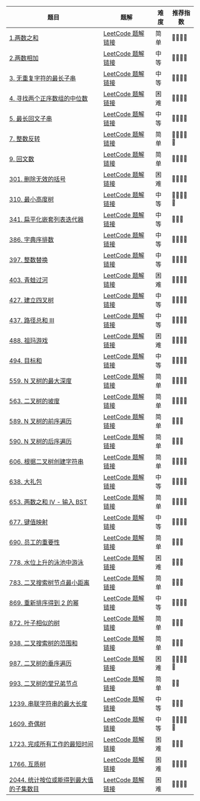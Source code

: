 | 题目                                                                                                                   | 题解                                                                                                                                                                       | 难度  | 推荐指数       |
| -------------------------------------------------------------------------------------------------------------------- | ------------------------------------------------------------------------------------------------------------------------------------------------------------------------ | --- | ---------- |
| [1.两数之和](https://leetcode.cn/problems/two-sum/)                                                                      | [LeetCode 题解链接](https://github.com/hello-hahha/LeetCode-/blob/main/LeetCode/1-10/1.%20%E4%B8%A4%E6%95%B0%E4%B9%8B%E5%92%8C%EF%BC%88%E7%AE%80%E5%8D%95%EF%BC%89.md)       | 简单  | 🤩🤩🤩🤩   |
| [2.两数相加](https://leetcode.cn/problems/add-two-numbers/)                                                              | [LeetCode 题解链接](https://leetcode-cn.com/problems/generate-parentheses/solution/shua-chuan-lc-dfs-jie-fa-by-ac_oier-nknl/)                                                | 中等  | 🤩🤩🤩🤩   |
| [3. 无重复字符的最长子串](https://leetcode.cn/problems/longest-substring-without-repeating-characters/)                        | [LeetCode 题解链接](https://leetcode-cn.com/problems/sudoku-solver/solution/he-n-huang-hou-yi-yang-shi-yi-dao-hui-su-lfpd/)                                                  | 中等  | 🤩🤩🤩🤩   |
| [4. 寻找两个正序数组的中位数](https://leetcode.cn/problems/median-of-two-sorted-arrays/)                                         | [LeetCode 题解链接](https://leetcode-cn.com/problems/combination-sum/solution/dfs-hui-su-suan-fa-yi-ji-ru-he-que-ding-wpbo5/)                                                | 困难  | 🤩🤩🤩🤩   |
| [5. 最长回文子串](https://leetcode.cn/problems/longest-palindromic-substring/)                                             | [LeetCode 题解链接](https://leetcode-cn.com/problems/combination-sum-ii/solution/dfs-hui-su-jie-fa-yi-ji-ru-he-pan-duan-s-xlwy/)                                             | 中等  | 🤩🤩🤩🤩   |
| [7. 整数反转](https://leetcode.cn/problems/reverse-integer/)                                                             | [LeetCode 题解链接](https://leetcode-cn.com/problems/design-add-and-search-words-data-structure/solution/gong-shui-san-xie-yi-ti-shuang-jie-er-we-un94/)                     | 简单  | 🤩🤩🤩🤩🤩 |
| [9. 回文数](https://leetcode-cn.com/problems/expression-add-operators/)                                                 | [LeetCode 题解链接](https://leetcode-cn.com/problems/expression-add-operators/solution/gong-shui-san-xie-hui-su-suan-fa-yun-yon-nl9z/)                                       | 简单  | 🤩🤩🤩🤩   |
| [301. 删除无效的括号](https://leetcode-cn.com/problems/remove-invalid-parentheses/)                                         | [LeetCode 题解链接](https://leetcode-cn.com/problems/remove-invalid-parentheses/solution/yi-fen-zhong-nei-kan-dong-jiang-gua-hao-aya6k/)                                     | 困难  | 🤩🤩🤩🤩   |
| [310. 最小高度树](https://leetcode-cn.com/problems/minimum-height-trees/)                                                 | [LeetCode 题解链接](https://leetcode-cn.com/problems/minimum-height-trees/solution/by-ac_oier-7xio/)                                                                         | 中等  | 🤩🤩🤩🤩🤩 |
| [341. 扁平化嵌套列表迭代器](https://leetcode-cn.com/problems/flatten-nested-list-iterator/)                                    | [LeetCode 题解链接](https://leetcode-cn.com/problems/flatten-nested-list-iterator/solution/yi-ti-shuang-jie-dfsdui-lie-di-gui-zhan-kvwhy/)                                   | 中等  | 🤩🤩🤩     |
| [386. 字典序排数](https://leetcode-cn.com/problems/lexicographical-numbers/)                                              | [LeetCode 题解链接](https://leetcode-cn.com/problems/lexicographical-numbers/solution/by-ac_oier-ktn7/)                                                                      | 中等  | 🤩🤩🤩🤩   |
| [397. 整数替换](https://leetcode-cn.com/problems/integer-replacement/)                                                   | [LeetCode 题解链接](https://leetcode-cn.com/problems/integer-replacement/solution/gong-shui-san-xie-yi-ti-san-jie-dfsbfs-t-373h/)                                            | 中等  | 🤩🤩🤩🤩   |
| [403. 青蛙过河](https://leetcode-cn.com/problems/frog-jump/)                                                             | [LeetCode 题解链接](https://leetcode-cn.com/problems/frog-jump/solution/gong-shui-san-xie-yi-ti-duo-jie-jiang-di-74fw/)                                                      | 困难  | 🤩🤩🤩🤩   |
| [427. 建立四叉树](https://leetcode.cn/problems/construct-quad-tree/)                                                      | [LeetCode 题解链接](https://leetcode.cn/problems/construct-quad-tree/solution/by-ac_oier-maul/)                                                                              | 中等  | 🤩🤩🤩🤩   |
| [437. 路径总和 III](https://leetcode-cn.com/problems/path-sum-iii/)                                                      | [LeetCode 题解链接](https://leetcode-cn.com/problems/path-sum-iii/solution/gong-shui-san-xie-yi-ti-shuang-jie-dfs-q-usa7/)                                                   | 中等  | 🤩🤩🤩🤩   |
| [488. 祖玛游戏](https://leetcode-cn.com/problems/zuma-game/)                                                             | [LeetCode 题解链接](https://leetcode-cn.com/problems/zuma-game/solution/gong-shui-san-xie-yi-ti-shuang-jie-sou-s-3ftb/)                                                      | 困难  | 🤩🤩🤩🤩   |
| [494. 目标和](https://leetcode-cn.com/problems/target-sum/)                                                             | [LeetCode 题解链接](https://leetcode-cn.com/problems/target-sum/solution/gong-shui-san-xie-yi-ti-si-jie-dfs-ji-yi-et5b/)                                                     | 中等  | 🤩🤩🤩🤩   |
| [559. N 叉树的最大深度](https://leetcode-cn.com/problems/maximum-depth-of-n-ary-tree/)                                      | [LeetCode 题解链接](https://leetcode-cn.com/problems/maximum-depth-of-n-ary-tree/solution/gong-shui-san-xie-yi-ti-shuang-jie-dfs-b-n956/)                                    | 简单  | 🤩🤩🤩🤩   |
| [563. 二叉树的坡度](https://leetcode-cn.com/problems/binary-tree-tilt/)                                                    | [LeetCode 题解链接](https://leetcode-cn.com/problems/binary-tree-tilt/solution/gong-shui-san-xie-jian-dan-er-cha-shu-di-ekz4/)                                               | 简单  | 🤩🤩🤩🤩   |
| [589. N 叉树的前序遍历](https://leetcode-cn.com/problems/n-ary-tree-preorder-traversal/)                                    | [LeetCode 题解链接](https://leetcode-cn.com/problems/n-ary-tree-preorder-traversal/solution/gong-shui-san-xie-shu-de-sou-suo-yun-yon-pse1/)                                  | 简单  | 🤩🤩🤩     |
| [590. N 叉树的后序遍历](https://leetcode-cn.com/problems/n-ary-tree-postorder-traversal/)                                   | [LeetCode 题解链接](https://leetcode-cn.com/problems/n-ary-tree-postorder-traversal/solution/by-ac_oier-ul7t/)                                                               | 简单  | 🤩🤩🤩     |
| [606. 根据二叉树创建字符串](https://leetcode-cn.com/problems/construct-string-from-binary-tree/)                               | [LeetCode 题解链接](https://leetcode-cn.com/problems/construct-string-from-binary-tree/solution/by-ac_oier-i2sk/)                                                            | 简单  | 🤩🤩🤩🤩   |
| [638. 大礼包](https://leetcode-cn.com/problems/shopping-offers/)                                                        | [LeetCode 题解链接](https://leetcode-cn.com/problems/shopping-offers/solution/gong-shui-san-xie-yi-ti-shuang-jie-zhuan-qgk1/)                                                | 中等  | 🤩🤩🤩🤩   |
| [653. 两数之和 IV - 输入 BST](https://leetcode-cn.com/problems/two-sum-iv-input-is-a-bst/)                                 | [LeetCode 题解链接](https://leetcode-cn.com/problems/two-sum-iv-input-is-a-bst/solution/by-ac_oier-zr4o/)                                                                    | 简单  | 🤩🤩🤩🤩   |
| [677. 键值映射](https://leetcode-cn.com/problems/map-sum-pairs/)                                                         | [LeetCode 题解链接](https://leetcode-cn.com/problems/map-sum-pairs/solution/gong-shui-san-xie-jie-he-dfs-de-trie-yun-i4xa/)                                                  | 中等  | 🤩🤩🤩🤩   |
| [690. 员工的重要性](https://leetcode-cn.com/problems/employee-importance/)                                                 | [LeetCode 题解链接](https://leetcode-cn.com/problems/employee-importance/solution/gong-shui-san-xie-yi-ti-shuang-jie-di-gu-s79x/)                                            | 简单  | 🤩🤩🤩     |
| [778. 水位上升的泳池中游泳](https://leetcode-cn.com/problems/swim-in-rising-water/)                                            | [LeetCode 题解链接](https://leetcode-cn.com/problems/swim-in-rising-water/solution/gong-shui-san-xie-yi-ti-shuang-jie-krusk-7c6o/)                                           | 困难  | 🤩🤩🤩     |
| [783. 二叉搜索树节点最小距离](https://leetcode-cn.com/problems/minimum-distance-between-bst-nodes/)                             | [LeetCode 题解链接](https://leetcode-cn.com/problems/minimum-distance-between-bst-nodes/solution/gong-shui-san-xie-yi-ti-san-jie-shu-de-s-7r17/)                             | 简单  | 🤩🤩🤩     |
| [869. 重新排序得到 2 的幂](https://leetcode-cn.com/problems/reordered-power-of-2/)                                           | [LeetCode 题解链接](https://leetcode-cn.com/problems/reordered-power-of-2/solution/gong-shui-san-xie-yi-ti-shuang-jie-dfs-c-3s1e/)                                           | 中等  | 🤩🤩🤩🤩   |
| [872. 叶子相似的树](https://leetcode-cn.com/problems/leaf-similar-trees/)                                                  | [LeetCode 题解链接](https://leetcode-cn.com/problems/leaf-similar-trees/solution/gong-shui-san-xie-yi-ti-shuang-jie-di-gu-udfc/)                                             | 简单  | 🤩🤩🤩     |
| [938. 二叉搜索树的范围和](https://leetcode-cn.com/problems/range-sum-of-bst/)                                                 | [LeetCode 题解链接](https://leetcode-cn.com/problems/range-sum-of-bst/solution/gong-shui-san-xie-yi-ti-shuang-jie-di-gu-q2fo/)                                               | 简单  | 🤩🤩🤩     |
| [987. 二叉树的垂序遍历](https://leetcode-cn.com/problems/vertical-order-traversal-of-a-binary-tree/)                         | [LeetCode 题解链接](https://leetcode-cn.com/problems/vertical-order-traversal-of-a-binary-tree/solution/gong-shui-san-xie-yi-ti-shuang-jie-dfs-h-wfm3/)                      | 困难  | 🤩🤩🤩🤩🤩 |
| [993. 二叉树的堂兄弟节点](https://leetcode-cn.com/problems/cousins-in-binary-tree/)                                           | [LeetCode 题解链接](https://leetcode-cn.com/problems/cousins-in-binary-tree/solution/gong-shui-san-xie-shu-de-sou-suo-dfs-bfs-b200/)                                         | 简单  | 🤩🤩       |
| [1239. 串联字符串的最大长度](https://leetcode-cn.com/problems/maximum-length-of-a-concatenated-string-with-unique-characters/) | [LeetCode 题解链接](https://leetcode-cn.com/problems/maximum-length-of-a-concatenated-string-with-unique-characters/solution/gong-shui-san-xie-yi-ti-san-jie-jian-zhi-nfeb/) | 中等  | 🤩🤩🤩     |
| [1609. 奇偶树](https://leetcode-cn.com/problems/even-odd-tree/)                                                         | [LeetCode 题解链接](https://leetcode-cn.com/problems/even-odd-tree/solution/gong-shui-san-xie-yi-ti-shuang-jie-bfs-d-kuyi/)                                                  | 中等  | 🤩🤩🤩🤩🤩 |
| [1723. 完成所有工作的最短时间](https://leetcode-cn.com/problems/find-minimum-time-to-finish-all-jobs/)                          | [LeetCode 题解链接](https://leetcode-cn.com/problems/find-minimum-time-to-finish-all-jobs/solution/gong-shui-san-xie-yi-ti-shuang-jie-jian-4epdd/)                           | 困难  | 🤩🤩🤩     |
| [1766. 互质树](https://leetcode-cn.com/problems/tree-of-coprimes/)                                                      | [LeetCode 题解链接](https://leetcode-cn.com/problems/tree-of-coprimes/solution/bu-tai-yi-yang-de-dfs-ji-lu-suo-you-zui-d3xeu/)                                               | 困难  | 🤩🤩🤩🤩   |
| [2044. 统计按位或能得到最大值的子集数目](https://leetcode-cn.com/problems/count-number-of-maximum-bitwise-or-subsets/)               | [LeetCode 题解链接](https://leetcode-cn.com/problems/count-number-of-maximum-bitwise-or-subsets/solution/by-ac_oier-dos6/)                                                   | 困难  | 🤩🤩🤩🤩   |
